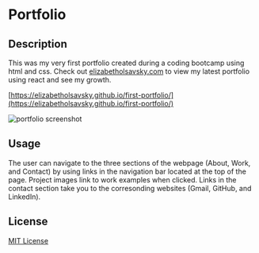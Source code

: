 # Portfolio

## Description

This was my very first portfolio created during a coding bootcamp using html and css. Check out [elizabetholsavsky.com](https://elizabetholsavsky.com/) to view my latest portfolio using react and see my growth.

[https://elizabetholsavsky.github.io/first-portfolio/](https://elizabetholsavsky.github.io/first-portfolio/)

![portfolio screenshot](https://github.com/elizabetholsavsky/portfolio/assets/116515976/4496d922-16dc-4e44-a83f-139b6c820353)

## Usage

The user can navigate to the three sections of the webpage (About, Work, and Contact) by using links in the navigation bar located at the top of the page. Project images link to work examples when clicked. Links in the contact section take you to the corresonding websites (Gmail, GitHub, and LinkedIn).

## License
[MIT License](https://opensource.org/licenses/MIT)
